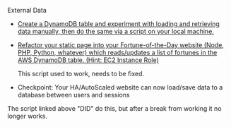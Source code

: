 External Data

* [Create a DynamoDB table and experiment with loading and retrieving data manually, then do the same via a script on your local machine.](https://github.com/Andrews-repo/AWS-Project/blob/master/External%20Data/cli-maketable-adddata.sh)


* [Refactor your static page into your Fortune-of-the-Day website (Node, PHP, Python, whatever) which reads/updates a list of fortunes in the AWS DynamoDB table. (Hint: EC2 Instance Role)](https://github.com/Andrews-repo/AWS-Project/blob/master/External%20Data/AutoNodeSite_AS_LB_DB.yml)

  This script used to work, needs to be fixed. 

* Checkpoint: Your HA/AutoScaled website can now load/save data to a database between users and sessions

The script linked above "DID" do this, but after a break from working it no longer works.
